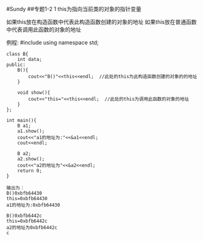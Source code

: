 #Sundy
##专题1-2
1 this为指向当前类的对象的指针变量

如果this放在构造函数中代表此构造函数创建的对象的地址
如果this放在普通函数中代表调用此函数的对象的地址

例程:
	#include <iostream>
	using namespace std;
	
	class B{
		int data;
	public:
		B(){
			cout<<"B()"<<this<<endl;  //此处的this为此构造函数创建的对象的的地址
		}
	
		void show(){
			cout<<"this="<<this<<endl;  //此处的this为调用此函数的对象的地址
		}
	};
	
	int main(){
		B a1;
		a1.show();
		cout<<"a1的地址为:"<<&a1<<endl;
		cout<<endl;
	
		B a2;
		a2.show();
		cout<<"a2的地址为"<<&a2<<endl;
		return 0;
	}
	
	输出为：
	B()0xbfb64430
	this=0xbfb64430
	a1的地址为:0xbfb64430
	
	B()0xbfb6442c
	this=0xbfb6442c
	a2的地址为0xbfb6442c
	c

